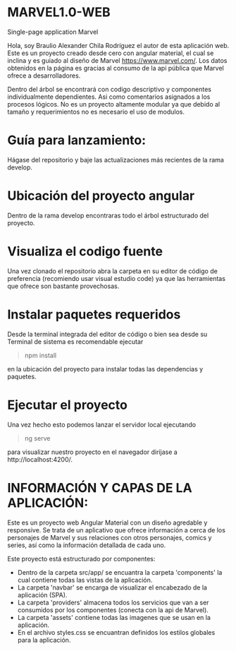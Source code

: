 # MARVEL1.0-WEB
Single-page application Marvel

Hola, soy Braulio Alexander Chila Rodríguez el autor de esta aplicación web.
Este es un proyecto creado desde cero con angular material, el cual se inclina y es guiado al diseño de Marvel https://www.marvel.com/. Los datos obtenidos en la página es gracias al consumo de la api pública que Marvel ofrece a desarrolladores.

Dentro del árbol se encontrará con codigo descriptivo y componentes individualmente dependientes. Asi como comentarios asignados a los procesos lógicos.
No es un proyecto altamente modular ya que debido al tamaño y requerimientos no es necesario el uso de modulos.
 

# Guía para lanzamiento: 
Hágase del repositorio y baje las actualizaciones más recientes de la rama develop.

# Ubicación del proyecto angular
Dentro de la rama develop encontraras todo el árbol estructurado del proyecto.

# Visualiza el codigo fuente
Una vez clonado el repositorio abra la carpeta en su editor de código de preferencia (recomiendo usar visual estudio code) ya que las herramientas que ofrece son bastante provechosas.

# Instalar paquetes requeridos
Desde la terminal integrada del editor de código o bien sea desde su Terminal de sistema es recomendable ejecutar 
> npm install 

en la ubicación del proyecto para instalar todas las dependencias y paquetes.

# Ejecutar el proyecto
Una vez hecho esto podemos lanzar el servidor local ejecutando 
> ng serve

para visualizar nuestro proyecto en el navegador diríjase a http://localhost:4200/. 


# INFORMACIÓN Y CAPAS DE LA APLICACIÓN:
Este es un proyecto web Angular Material con un diseño agredable y responsive. Se trata de un aplicativo que ofrece información a cerca de los personajes de Marvel y sus relaciones con otros personajes, comics y series, así como la información detallada de cada uno.

Este proyecto está estructurado por componentes:

- Dentro de la carpeta src/app/ se encuantra la carpeta 'components' la cual contiene todas las vistas de la  aplicación.
- La carpeta 'navbar' se encarga de visualizar el encabezado de la aplicación (SPA).
- La carpeta 'providers' almacena todos los servicios que van a ser consumidos por los componentes (conecta con la api de Marvel).
- La carpeta 'assets' contiene todas las imagenes que se usan en la aplicación.
- En el archivo styles.css se encuantran definidos los estilos globales para la aplicación.
